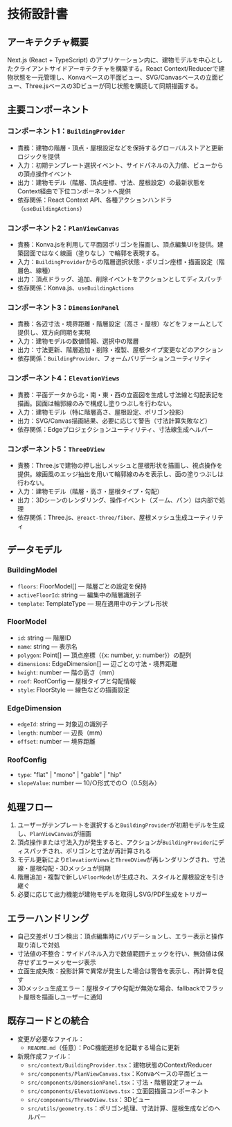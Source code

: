 # 技術設計書

## アーキテクチャ概要
Next.js (React + TypeScript) のアプリケーション内に、建物モデルを中心としたクライアントサイドアーキテクチャを構築する。React Context/Reducerで建物状態を一元管理し、Konvaベースの平面ビュー、SVG/Canvasベースの立面ビュー、Three.jsベースの3Dビューが同じ状態を購読して同期描画する。

## 主要コンポーネント
### コンポーネント1：`BuildingProvider`
- 責務：建物の階層・頂点・屋根設定などを保持するグローバルストアと更新ロジックを提供
- 入力：初期テンプレート選択イベント、サイドパネルの入力値、ビューからの頂点操作イベント
- 出力：建物モデル（階層、頂点座標、寸法、屋根設定）の最新状態をContext経由で下位コンポーネントへ提供
- 依存関係：React Context API、各種アクションハンドラ（`useBuildingActions`）

### コンポーネント2：`PlanViewCanvas`
- 責務：Konva.jsを利用して平面図ポリゴンを描画し、頂点編集UIを提供。建築図面ではなく線画（塗りなし）で輪郭を表現する。
- 入力：`BuildingProvider`からの階層選択状態・ポリゴン座標・描画設定（階層色、線種）
- 出力：頂点ドラッグ、追加、削除イベントをアクションとしてディスパッチ
- 依存関係：Konva.js、`useBuildingActions`

### コンポーネント3：`DimensionPanel`
- 責務：各辺寸法・境界距離・階層設定（高さ・屋根）などをフォームとして提供し、双方向同期を実現
- 入力：建物モデルの数値情報、選択中の階層
- 出力：寸法更新、階層追加・削除・複製、屋根タイプ変更などのアクション
- 依存関係：`BuildingProvider`、フォームバリデーションユーティリティ

### コンポーネント4：`ElevationViews`
- 責務：平面データから北・南・東・西の立面図を生成し寸法線と勾配表記を描画。図面は輪郭線のみで構成し塗りつぶしを行わない。
- 入力：建物モデル（特に階層高さ、屋根設定、ポリゴン投影）
- 出力：SVG/Canvas描画結果、必要に応じて警告（寸法計算失敗など）
- 依存関係：Edgeプロジェクションユーティリティ、寸法線生成ヘルパー

### コンポーネント5：`ThreeDView`
- 責務：Three.jsで建物の押し出しメッシュと屋根形状を描画し、視点操作を提供。線画風のエッジ抽出を用いて輪郭線のみを表示し、面の塗りつぶしは行わない。
- 入力：建物モデル（階層・高さ・屋根タイプ・勾配）
- 出力：3Dシーンのレンダリング、操作イベント（ズーム、パン）は内部で処理
- 依存関係：Three.js、`@react-three/fiber`、屋根メッシュ生成ユーティリティ

## データモデル
### BuildingModel
- `floors`: FloorModel[] — 階層ごとの設定を保持
- `activeFloorId`: string — 編集中の階層識別子
- `template`: TemplateType — 現在適用中のテンプレ形状

### FloorModel
- `id`: string — 階層ID
- `name`: string — 表示名
- `polygon`: Point[] — 頂点座標（{x: number, y: number}）の配列
- `dimensions`: EdgeDimension[] — 辺ごとの寸法・境界距離
- `height`: number — 階の高さ（mm）
- `roof`: RoofConfig — 屋根タイプと勾配情報
- `style`: FloorStyle — 線色などの描画設定

### EdgeDimension
- `edgeId`: string — 対象辺の識別子
- `length`: number — 辺長（mm）
- `offset`: number — 境界距離

### RoofConfig
- `type`: "flat" | "mono" | "gable" | "hip"
- `slopeValue`: number — 10/○形式での○（0.5刻み）

## 処理フロー
1. ユーザーがテンプレートを選択すると`BuildingProvider`が初期モデルを生成し、`PlanViewCanvas`が描画
2. 頂点操作または寸法入力が発生すると、アクションが`BuildingProvider`にディスパッチされ、ポリゴンと寸法が再計算される
3. モデル更新により`ElevationViews`と`ThreeDView`が再レンダリングされ、寸法線・屋根勾配・3Dメッシュが同期
4. 階層追加・複製で新しい`FloorModel`が生成され、スタイルと屋根設定を引き継ぐ
5. 必要に応じて出力機能が建物モデルを取得しSVG/PDF生成をトリガー

## エラーハンドリング
- 自己交差ポリゴン検出：頂点編集時にバリデーションし、エラー表示と操作取り消しで対処
- 寸法値の不整合：サイドパネル入力で数値範囲チェックを行い、無効値は保存せずエラーメッセージ表示
- 立面生成失敗：投影計算で異常が発生した場合は警告を表示し、再計算を促す
- 3Dメッシュ生成エラー：屋根タイプや勾配が無効な場合、fallbackでフラット屋根を描画しユーザーに通知

## 既存コードとの統合
- 変更が必要なファイル：
  - `README.md`（任意）：PoC機能進捗を記載する場合に更新
- 新規作成ファイル：
  - `src/context/BuildingProvider.tsx`：建物状態のContext/Reducer
  - `src/components/PlanViewCanvas.tsx`：Konvaベースの平面ビュー
  - `src/components/DimensionPanel.tsx`：寸法・階層設定フォーム
  - `src/components/ElevationViews.tsx`：立面図描画コンポーネント
  - `src/components/ThreeDView.tsx`：3Dビュー
  - `src/utils/geometry.ts`：ポリゴン処理、寸法計算、屋根生成などのヘルパー
